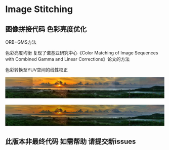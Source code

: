 # Image Stitching

## 图像拼接代码  色彩亮度优化

ORB+GMS方法

色彩亮度均衡 复现了诺基亚研究中心《Color Matching of Image Sequences with Combined Gamma and Linear Corrections》论文的方法

色彩转换至YUV空间的线性校正

![png](1.png)

## 此版本非最终代码 如需帮助 请提交新issues
